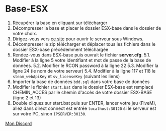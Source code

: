 # Base-ESX

1. Récupérer la base en cliquant sur télécharger
2. Décompresser la base et placer le dossier ESX-base dans le dossier de votre choix.
3. Dirigez-vous vers [ce site](https://runtime.fivem.net/artifacts/fivem/build_server_windows/master/) pour ouvrir le serveur sous Windows.
4. Décompresser le zip télécharger et déplacer tous les fichiers dans le dossier ESX-base précédemment téléchargée
5. Rendez-vous dans ESX-base puis ouvrait le fichier **server.cfg**.
 5.1. Modifier à la ligne 5 votre identifiant et mot de passe de la base de données.
 5.2. Modifier le RCON password à la ligne 22
 5.3. Modifier la ligne 24 (le nom de votre serveur)
 5.4. Modifier à la ligne 117 et 118 le `steam_webApiKey` et `sv_licenseKey` (suivant les liens)
6. Importer la base de données `bdd.sql` dans votre base de données
7. Modifier le fichier `start.bat` dans le dossier ESX-base est remplacé CHEMIN_ACCES par le chemin d'accès de votre dossier ESX-BASE (ligne 2 et 13)
8. Double cliquez sur start.bat puis sur ENTER, lancer votre jeu (FiveM), allez dans direct connect est entrée `localhost:30120` si le serveur est sur votre PC, sinon `IPSERVER:30130`.

[Mon Discord](https://discord.gg/rdwRFGZ)